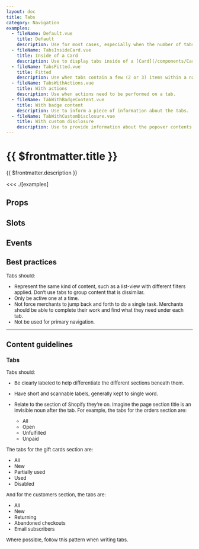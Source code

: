 ```yaml
---
layout: doc
title: Tabs
category: Navigation
examples:
  - fileName: Default.vue
    title: Default
    description: Use for most cases, especially when the number of tabs may be more than three.
  - fileName: TabsInsideCard.vue
    title: Inside of a Card
    description: Use to display tabs inside of a [Card](/components/Card).
  - fileName: TabsFitted.vue
    title: Fitted
    description: Use when tabs contain a few (2 or 3) items within a narrow column.
  - fileName: TabsWithActions.vue
    title: With actions
    description: Use when actions need to be performed on a tab.
  - fileName: TabWithBadgeContent.vue
    title: With badge content
    description: Use to inform a piece of information about the tabs.
  - fileName: TabWithCustomDisclosure.vue
    title: With custom disclosure
    description: Use to provide information about the popover contents.
---
```


# {{ $frontmatter.title }}

<Lede>

{{ $frontmatter.description }}

</Lede>

<Examples>

<<< ./[examples]

</Examples>

## Props

<PropsTable />

## Slots

<SlotsTable />

## Events

<EventsTable />

<div style="font-size: 0.8125rem">

## Best practices

Tabs should:

- Represent the same kind of content, such as a list-view with different filters applied. Don’t use tabs to group content that is dissimilar.
- Only be active one at a time.
- Not force merchants to jump back and forth to do a single task. Merchants should be able to complete their work and find what they need under each tab.
- Not be used for primary navigation.

---

## Content guidelines

### Tabs

Tabs should:

- Be clearly labeled to help differentiate the different sections beneath them.
- Have short and scannable labels, generally kept to single word.
- Relate to the section of Shopify they’re on. Imagine the page section title is an invisible noun after the tab. For example, the tabs for the orders section are:

  - All
  - Open
  - Unfulfilled
  - Unpaid

The tabs for the gift cards section are:

- All
- New
- Partially used
- Used
- Disabled

And for the customers section, the tabs are:

- All
- New
- Returning
- Abandoned checkouts
- Email subscribers

Where possible, follow this pattern when writing tabs.

</div>
